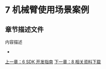 # 7 机械臂使用场景案例
## 章节描述文件
内容描述
* []()

[上一章：6 SDK 开发指南](../6-SDKDevelopment/6.md)
[下一章：8 相关资料下载](../8-FilesDownload/8.md) 